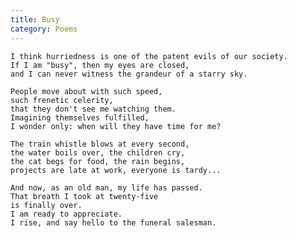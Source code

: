 ```yaml
---
title: Busy
category: Poems
---
```


    I think hurriedness is one of the patent evils of our society.
    If I am "busy", then my eyes are closed,
    and I can never witness the grandeur of a starry sky.

    People move about with such speed,
    such frenetic celerity,
    that they don't see me watching them.
    Imagining themselves fulfilled,
    I wonder only: when will they have time for me?

    The train whistle blows at every second,
    the water boils over, the children cry,
    the cat begs for food, the rain begins,
    projects are late at work, everyone is tardy...

    And now, as an old man, my life has passed.
    That breath I took at twenty-five
    is finally over.
    I am ready to appreciate.
    I rise, and say hello to the funeral salesman.


